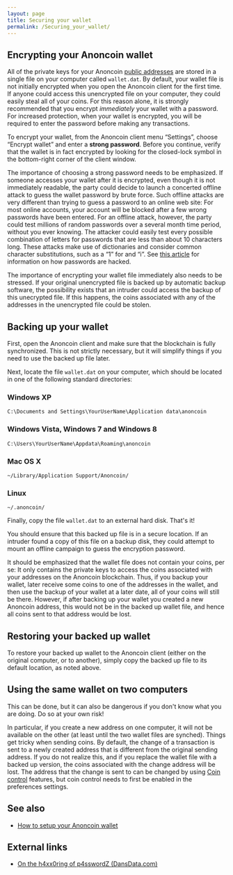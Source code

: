 ```yaml
---
layout: page
title: Securing your wallet
permalink: /Securing_your_wallet/
---
```


Encrypting your Anoncoin wallet
-------------------------------

All of the private keys for your Anoncoin [public addresses](/Anoncoin_Address/) are stored in a single file on your computer called `wallet.dat`. By default, your wallet file is not initially encrypted when you open the Anoncoin client for the first time. If anyone could access this unencrypted file on your computer, they could easily steal all of your coins. For this reason alone, it is strongly recommended that you encrypt *immediately* your wallet with a password. For increased protection, when your wallet is encrypted, you will be required to enter the password before making any transactions.

To encrypt your wallet, from the Anoncoin client menu “Settings”, choose “Encrypt wallet” and enter a **strong password**. Before you continue, verify that the wallet is in fact encrypted by looking for the closed-lock symbol in the bottom-right corner of the client window.

The importance of choosing a strong password needs to be emphasized. If someone accesses your wallet after it is encrypted, even though it is not immediately readable, the party could decide to launch a concerted offline attack to guess the wallet password by brute force. Such offline attacks are very different than trying to guess a password to an online web site: For most online accounts, your account will be blocked after a few wrong passwords have been entered. For an offline attack, however, the party could test millions of random passwords over a several month time period, without you ever knowing. The attacker could easily test every possible combination of letters for passwords that are less than about 10 characters long. These attacks make use of dictionaries and consider common character substitutions, such as a “1” for and “i”. See [this article](http://dansdata.com/gz140.htm) for information on how passwords are hacked.

The importance of encrypting your wallet file immediately also needs to be stressed. If your original unencrypted file is backed up by automatic backup software, the possibility exists that an intruder could access the backup of this unecrypted file. If this happens, the coins associated with any of the addresses in the unencrypted file could be stolen.

Backing up your wallet
----------------------

First, open the Anoncoin client and make sure that the blockchain is fully synchronized. This is not strictly necessary, but it will simplify things if you need to use the backed up file later.

Next, locate the file `wallet.dat` on your computer, which should be located in one of the following standard directories:

### Windows XP

```
C:\Documents and Settings\YourUserName\Application data\anoncoin
```
 
### Windows Vista, Windows 7 and Windows 8

```
C:\Users\YourUserName\Appdata\Roaming\anoncoin
```  

### Mac OS X

```
~/Library/Application Support/Anoncoin/
```

### Linux

```
~/.anoncoin/
```

Finally, copy the file `wallet.dat` to an external hard disk. That's it!

You should ensure that this backed up file is in a secure location. If an intruder found a copy of this file on a backup disk, they could attempt to mount an offline campaign to guess the encryption password.

It should be emphasized that the wallet file does not contain your coins, per se: It only contains the private keys to access the coins associated with your addresses on the Anoncoin blockchain. Thus, if you backup your wallet, later receive some coins to one of the addresses in the wallet, and then use the backup of your wallet at a later date, all of your coins will still be there. However, if after backing up your wallet you created a new Anoncoin address, this would not be in the backed up wallet file, and hence all coins sent to that address would be lost.

Restoring your backed up wallet
-------------------------------

To restore your backed up wallet to the Anoncoin client (either on the original computer, or to another), simply copy the backed up file to its default location, as noted above.

Using the same wallet on two computers
--------------------------------------

This can be done, but it can also be dangerous if you don't know what you are doing. Do so at your own risk!

In particular, if you create a new address on one computer, it will not be available on the other (at least until the two wallet files are synched). Things get tricky when sending coins. By default, the change of a transaction is sent to a newly created address that is different from the original sending address. If you do not realize this, and if you replace the wallet file with a backed up version, the coins associated with the change address will be lost. The address that the change is sent to can be changed by using [Coin control](/Coin_control/) features, but coin control needs to first be enabled in the preferences settings.

See also
--------

-   [How to setup your Anoncoin wallet](/How_to_setup_your_Anoncoin_wallet/)

External links
--------------

-   [On the h4xx0ring of p4sswordZ (DansData.com)](http://dansdata.com/gz140.htm)
